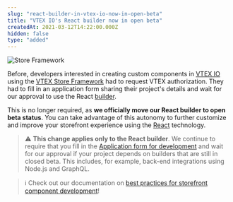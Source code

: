 ```yaml
---
slug: "react-builder-in-vtex-io-now-in-open-beta"
title: "VTEX IO's React builder now in open beta"
createdAt: 2021-03-12T14:22:00.000Z
hidden: false
type: "added"
---
```


![Store Framework](https://img.shields.io/badge/-Store%20Framework-red)

Before, developers interested in creating custom components in [VTEX IO](https://developers.vtex.com/vtex-developer-docs/docs/what-is-vtex-io) using the [VTEX Store Framework](https://developers.vtex.com/vtex-developer-docs/docs/what-is-store-framework) had to request VTEX authorization. They had to fill in an application form sharing their project's details and wait for our approval to use the React [builder](https://developers.vtex.com/vtex-developer-docs/docs/vtex-io-documentation-builders).

This is no longer required, as **we officially move our React builder to open beta status**. You can take advantage of this autonomy to further customize and improve your storefront experience using the [React](https://reactjs.org/) technology.

> ⚠️ **This change applies only to the React builder**. We continue to require that you fill in the [Application form for development](https://developers.vtex.com/vtex-developer-docs/docs/vtex-io-documentation-filling-the-application-form-for-development) and wait for our approval if your project depends on builders that are still in closed beta. This includes, for example, back-end integrations using Node.js and GraphQL.

> ℹ️ Check out our documentation on [best practices for storefront component development](https://developers.vtex.com/vtex-developer-docs/docs/vtex-io-documentation-developing-custom-storefront-components)!

